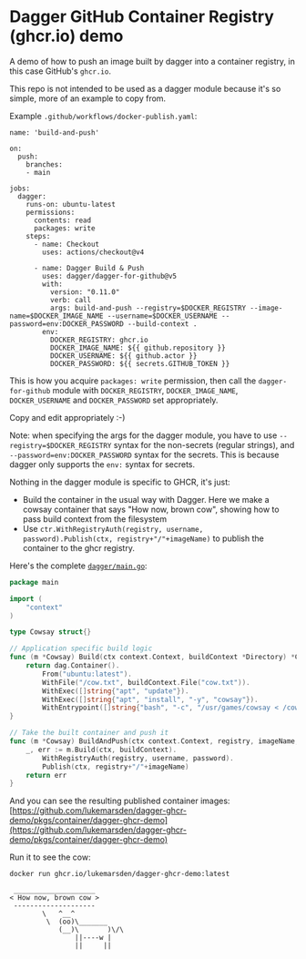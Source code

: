 # Dagger GitHub Container Registry (ghcr.io) demo

A demo of how to push an image built by dagger into a container registry, in this case GitHub's `ghcr.io`.

This repo is not intended to be used as a dagger module because it's so simple, more of an example to copy from.

Example `.github/workflows/docker-publish.yaml`:

```
name: 'build-and-push'

on:
  push:
    branches:
    - main

jobs:
  dagger:
    runs-on: ubuntu-latest
    permissions:
      contents: read
      packages: write
    steps:
      - name: Checkout
        uses: actions/checkout@v4

      - name: Dagger Build & Push
        uses: dagger/dagger-for-github@v5
        with:
          version: "0.11.0"
          verb: call
          args: build-and-push --registry=$DOCKER_REGISTRY --image-name=$DOCKER_IMAGE_NAME --username=$DOCKER_USERNAME --password=env:DOCKER_PASSWORD --build-context .
        env:
          DOCKER_REGISTRY: ghcr.io
          DOCKER_IMAGE_NAME: ${{ github.repository }}
          DOCKER_USERNAME: ${{ github.actor }}
          DOCKER_PASSWORD: ${{ secrets.GITHUB_TOKEN }}
```

This is how you acquire `packages: write` permission, then call the `dagger-for-github` module with `DOCKER_REGISTRY`, `DOCKER_IMAGE_NAME`, `DOCKER_USERNAME` and `DOCKER_PASSWORD` set appropriately.

Copy and edit appropriately :-)

Note: when specifying the args for the dagger module, you have to use `--registry=$DOCKER_REGISTRY` syntax for the non-secrets (regular strings), and `--password=env:DOCKER_PASSWORD` syntax for the secrets. This is because dagger only supports the `env:` syntax for secrets.

Nothing in the dagger module is specific to GHCR, it's just:

* Build the container in the usual way with Dagger. Here we make a cowsay
  container that says "How now, brown cow", showing how to pass build context
  from the filesystem
* Use `ctr.WithRegistryAuth(registry, username, password).Publish(ctx, registry+"/"+imageName)`
  to publish the container to the ghcr registry.

Here's the complete [`dagger/main.go`](dagger/main.go):
```go
package main

import (
	"context"
)

type Cowsay struct{}

// Application specific build logic
func (m *Cowsay) Build(ctx context.Context, buildContext *Directory) *Container {
	return dag.Container().
		From("ubuntu:latest").
		WithFile("/cow.txt", buildContext.File("cow.txt")).
		WithExec([]string{"apt", "update"}).
		WithExec([]string{"apt", "install", "-y", "cowsay"}).
		WithEntrypoint([]string{"bash", "-c", "/usr/games/cowsay < /cow.txt"})
}

// Take the built container and push it
func (m *Cowsay) BuildAndPush(ctx context.Context, registry, imageName, username string, password *Secret, buildContext *Directory) error {
	_, err := m.Build(ctx, buildContext).
		WithRegistryAuth(registry, username, password).
		Publish(ctx, registry+"/"+imageName)
	return err
}
```

And you can see the resulting published container images: [https://github.com/lukemarsden/dagger-ghcr-demo/pkgs/container/dagger-ghcr-demo](https://github.com/lukemarsden/dagger-ghcr-demo/pkgs/container/dagger-ghcr-demo)

Run it to see the cow:
```
docker run ghcr.io/lukemarsden/dagger-ghcr-demo:latest
```
```
 ____________________
< How now, brown cow >
 --------------------
        \   ^__^
         \  (oo)\_______
            (__)\       )\/\
                ||----w |
                ||     ||
```